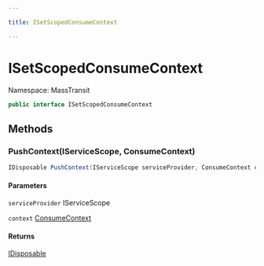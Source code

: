 ```yaml
---

title: ISetScopedConsumeContext

---
```


# ISetScopedConsumeContext

Namespace: MassTransit

```csharp
public interface ISetScopedConsumeContext
```

## Methods

### **PushContext(IServiceScope, ConsumeContext)**

```csharp
IDisposable PushContext(IServiceScope serviceProvider, ConsumeContext context)
```

#### Parameters

`serviceProvider` IServiceScope<br/>

`context` [ConsumeContext](../../masstransit-abstractions/masstransit/consumecontext)<br/>

#### Returns

[IDisposable](https://learn.microsoft.com/en-us/dotnet/api/system.idisposable)<br/>
